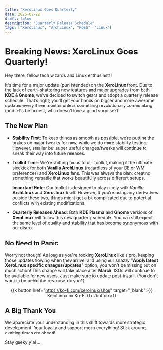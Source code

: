 ```yaml
---
title: "XeroLinux Goes Quarterly"
date: 2025-02-22
draft: false
description: "Quarterly Release Schedule"
tags: ["XeroLinux", "ArchLinux", "FOSS", "Linux"]
---
```

# Breaking News: XeroLinux Goes Quarterly!

Hey there, fellow tech wizards and Linux enthusiasts!

It's time for a major update (pun intended) on the **XeroLinux** front. Due to the lack of earth-shattering new features and major upgrades from both **KDE** & **Gnome**, we've decided to switch gears and adopt a quarterly release schedule. That's right; you'll get your hands on bigger and more awesome updates every three months unless something revolutionary comes along (and let's be honest, who doesn't love a good surprise?).

## The New Plan

- **Stability First**: To keep things as smooth as possible, we're putting the brakes on major tweaks for now, while we do more stability testing. However, smaller but super useful changes/tweaks will continue to sneak their way into future releases.
  
- **Toolkit Time**: We're shifting focus to our toolkit, making it the ultimate sidekick for both **Vanilla ArchLinux** (regardless of your DE or WM preferences) and **XeroLinux** fans. This was always the plan: creating something versatile that works beautifully across different setups.

  **Important Note**: Our toolkit is designed to play nicely with *Vanilla* **ArchLinux** and **XeroLinux** itself. However, if you're using any derivatives outside these two, things might get a bit complicated due to potential conflicts with existing modifications.

- **Quarterly Releases Ahead**: Both **KDE Plasma** and **Gnome** versions of **XeroLinux** will follow this new quarterly schedule. You can still expect the same level of quality and stability that has become synonymous with our distro.

## No Need to Panic

Worry not though! As long as you're rocking **XeroLinux** like a pro, keeping those updates flowing when they arrive, and using our snazzy "**Apply latest XeroLinux specific changes/updates**" option, you won't be missing out on much action! This change will take place after **March**. ISOs will continue to be available for new users. Just make sure to update post-install. (You don't want to be behid the rest now, do you?)

<div align="center">

{{< button href="https://ko-fi.com/xerolinux/shop" target="_blank" >}}
XeroLinux on Ko-Fi
{{< /button >}}

</div>

## A Big Thank You

We appreciate your understanding in this shift towards more strategic development. Your loyalty and support mean everything! Stick around; exciting times are ahead!

Stay geeky y'all...

